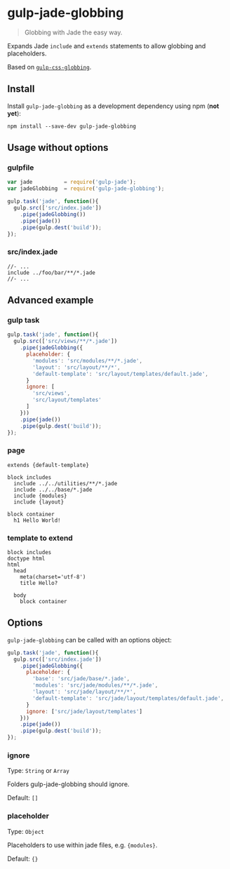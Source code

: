# gulp-jade-globbing
> Globbing with Jade the easy way.

Expands Jade `include` and `extends` statements to allow globbing and placeholders.

Based on [`gulp-css-globbing`](https://github.com/jsahlen/gulp-css-globbing).

## Install

Install `gulp-jade-globbing` as a development dependency using npm (**not yet**):

```shell
npm install --save-dev gulp-jade-globbing
```

## Usage without options

### gulpfile
```javascript
var jade          = require('gulp-jade');
var jadeGlobbing  = require('gulp-jade-globbing');

gulp.task('jade', function(){
  gulp.src(['src/index.jade'])
    .pipe(jadeGlobbing())
    .pipe(jade())
    .pipe(gulp.dest('build'));
});
```

### src/index.jade
```jade
//- ...
include ../foo/bar/**/*.jade
//- ...
```

## Advanced example

### gulp task
```javascript
gulp.task('jade', function(){
  gulp.src(['src/views/**/*.jade'])
    .pipe(jadeGlobbing({
      placeholder: {
        'modules': 'src/modules/**/*.jade',
        'layout': 'src/layout/**/*',
        'default-template': 'src/layout/templates/default.jade',
      }
      ignore: [
        'src/views',
        'src/layout/templates'
      ]
    }))
    .pipe(jade())
    .pipe(gulp.dest('build'));
});
```

### page
```jade
extends {default-template}

block includes
  include ../../utilities/**/*.jade
  include ../../base/*.jade
  include {modules}
  include {layout}

block container
  h1 Hello World!
```

### template to extend
```jade
block includes
doctype html
html
  head
    meta(charset='utf-8')
    title Hello?

  body
    block container
```

## Options

`gulp-jade-globbing` can be called with an options object:

```javascript
gulp.task('jade', function(){
  gulp.src(['src/index.jade'])
    .pipe(jadeGlobbing({
      placeholder: {
        'base': 'src/jade/base/*.jade',
        'modules': 'src/jade/modules/**/*.jade',
        'layout': 'src/jade/layout/**/*',
        'default-template': 'src/jade/layout/templates/default.jade',
      }
      ignore: ['src/jade/layout/templates']
    }))
    .pipe(jade())
    .pipe(gulp.dest('build'));
});
```

### ignore
Type: `String` or `Array`

Folders gulp-jade-globbing should ignore.

Default: `[]`

### placeholder
Type: `Object`

Placeholders to use within jade files, e.g. `{modules}`.

Default: `{}`
